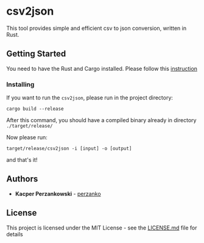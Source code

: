 # csv2json

This tool provides simple and efficient csv to json conversion, written in Rust.

## Getting Started

You need to have the Rust and Cargo installed. Please follow this [instruction](https://www.rust-lang.org/tools/install)


### Installing

If you want to run the `csv2json`, please run in the project directory:

```
cargo build --release
```

After this command, you should have a compiled binary already in directory `./target/release/`

Now please run:
```
target/release/csv2json -i [input] -o [output]
```
and that's it!

## Authors

* **Kacper Perzankowski** - [perzanko](https://github.com/perzanko)

## License

This project is licensed under the MIT License - see the [LICENSE.md](LICENSE.md) file for details
